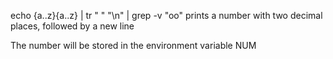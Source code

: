 echo {a..z}{a..z} | tr " " "\n" | grep -v "oo"  prints a number with two decimal places, followed by a new line

The number will be stored in the environment variable NUM
